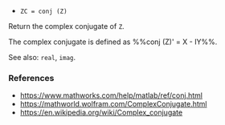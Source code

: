 * `ZC = conj (Z)`

Return the complex conjugate of `Z`.

The complex conjugate is defined as %%conj (Z)' = X - IY%%.

See also: `real`, `imag`.

### References

* https://www.mathworks.com/help/matlab/ref/conj.html
* https://mathworld.wolfram.com/ComplexConjugate.html
* https://en.wikipedia.org/wiki/Complex_conjugate
